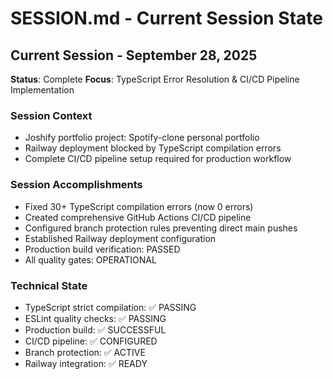# SESSION.md - Current Session State

## Current Session - September 28, 2025
**Status**: Complete
**Focus**: TypeScript Error Resolution & CI/CD Pipeline Implementation

### Session Context
- Joshify portfolio project: Spotify-clone personal portfolio
- Railway deployment blocked by TypeScript compilation errors
- Complete CI/CD pipeline setup required for production workflow

### Session Accomplishments
- Fixed 30+ TypeScript compilation errors (now 0 errors)
- Created comprehensive GitHub Actions CI/CD pipeline
- Configured branch protection rules preventing direct main pushes
- Established Railway deployment configuration
- Production build verification: PASSED
- All quality gates: OPERATIONAL

### Technical State
- TypeScript strict compilation: ✅ PASSING
- ESLint quality checks: ✅ PASSING
- Production build: ✅ SUCCESSFUL
- CI/CD pipeline: ✅ CONFIGURED
- Branch protection: ✅ ACTIVE
- Railway integration: ✅ READY